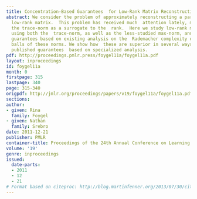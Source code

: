 ```yaml
---
title: Concentration-Based Guarantees  for Low-Rank Matrix Reconstruction
abstract: We consider the problem of approximately reconstructing a partially-observed,   approximately
  low-rank matrix.  This problem has received much  attention lately, mostly using
  the trace-norm as a surrogate to the  rank.  Here we study low-rank matrix reconstruction
  using both the  trace-norm, as well as the less-studied max-norm, and present  reconstruction
  guarantees based on existing analysis on the  Rademacher complexity of the unit
  balls of these norms. We show how  these are superior in several ways to recently
  published guarantees  based on specialized analysis.
pdf: http://proceedings.pmlr.press/foygel11a/foygel11a.pdf
layout: inproceedings
id: foygel11a
month: 0
firstpage: 315
lastpage: 340
page: 315-340
origpdf: http://jmlr.org/proceedings/papers/v19/foygel11a/foygel11a.pdf
sections: 
author:
- given: Rina
  family: Foygel
- given: Nathan
  family: Srebro
date: 2011-12-21
publisher: PMLR
container-title: Proceedings of the 24th Annual Conference on Learning Theory
volume: '19'
genre: inproceedings
issued:
  date-parts:
  - 2011
  - 12
  - 21
# Format based on citeproc: http://blog.martinfenner.org/2013/07/30/citeproc-yaml-for-bibliographies/
---
```

